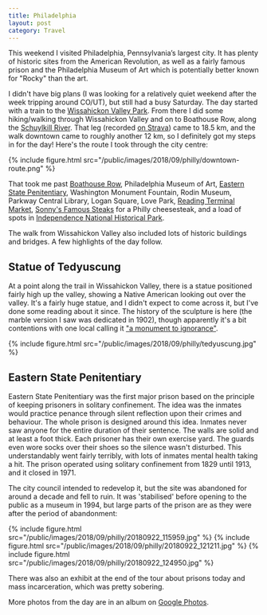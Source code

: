 ```yaml
---
title: Philadelphia
layout: post
category: Travel
---
```


This weekend I visited Philadelphia, Pennsylvania’s largest city. It has plenty
of historic sites from the American Revolution, as well as a fairly famous
prison and the Philadelphia Museum of Art which is potentially better known for
"Rocky" than the art.

I didn't have big plans (I was looking for a relatively quiet weekend after the
week tripping around CO/UT), but still had a busy Saturday. The day started
with a train to the [Wissahickon Valley
Park](https://www.visitphilly.com/things-to-do/attractions/wissahickon-valley-park/).
From there I did some hiking/walking through Wissahickon Valley and on to
Boathouse Row, along the [Schuylkill
River](https://en.wikipedia.org/wiki/Schuylkill_River). That leg (recorded [on
Strava](https://www.strava.com/activities/1858425404)) came to 18.5 km, and the
walk downtown came to roughly another 12 km, so I definitely got my steps in
for the day! Here's the route I took through the city centre:

{% include figure.html src="/public/images/2018/09/philly/downtown-route.png" %}

That took me past [Boathouse
Row](https://www.visitphilly.com/things-to-do/attractions/boathouse-row/),
Philadelphia Museum of Art, [Eastern State
Penitentiary](https://www.easternstate.org/), Washington Monument Fountain,
Rodin Museum, Parkway Central Library, Logan Square, Love Park, [Reading
Terminal Market](https://readingterminalmarket.org/), [Sonny's Famous
Steaks](https://www.sonnyscheesesteaks.com/) for a Philly cheesesteak, and a
load of spots in [Independence National Historical
Park](https://www.nps.gov/inde/index.htm).

The walk from Wissahickon Valley also included lots of historic buildings and
bridges. A few highlights of the day follow.


Statue of Tedyuscung
--------------------

At a point along the trail in Wissahickon Valley, there is a statue positioned
fairly high up the valley, showing a Native American looking out over the
valley. It's a fairly huge statue, and I didn't expect to come across it, but
I've done some reading about it since. The history of the sculpture is here
(the marble version I saw was dedicated in 1902), though apparently it's a bit
contentions with one local calling it ["a monument to
ignorance"](https://hiddencityphila.org/2013/01/a-monument-to-ignorance/).

{% include figure.html src="/public/images/2018/09/philly/tedyuscung.jpg" %}

Eastern State Penitentiary
--------------------------

Eastern State Penitentiary was the first major prison based on the principle of
keeping prisoners in solitary confinement. The idea was the inmates would
practice penance through silent reflection upon their crimes and behaviour. The
whole prison is designed around this idea. Inmates never saw anyone for the
entire duration of their sentence. The walls are solid and at least a foot
thick. Each prisoner has their own exercise yard. The guards even wore socks
over their shoes so the silence wasn't disturbed. This understandably went
fairly terribly, with lots of inmates mental health taking a hit. The prison
operated using solitary confinement from 1829 until 1913, and it closed in
1971.

The city council intended to redevelop it, but the site was abandoned for
around a decade and fell to ruin. It was 'stabilised' before opening to the
public as a museum in 1994, but large parts of the prison are as they were
after the period of abandonment:

{% include figure.html src="/public/images/2018/09/philly/20180922_115959.jpg" %}
{% include figure.html src="/public/images/2018/09/philly/20180922_121211.jpg" %}
{% include figure.html src="/public/images/2018/09/philly/20180922_124950.jpg" %}

There was also an exhibit at the end of the tour about prisons today and mass
incarceration, which was pretty sobering.

More photos from the day are in an album on [Google
Photos](https://photos.app.goo.gl/GQD5KDWshcHDGk64A).